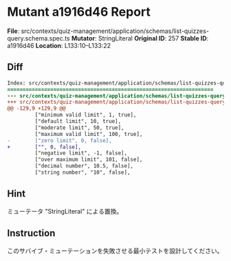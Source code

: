 # Mutant a1916d46 Report

**File**: src/contexts/quiz-management/application/schemas/list-quizzes-query.schema.spec.ts
**Mutator**: StringLiteral
**Original ID**: 257
**Stable ID**: a1916d46
**Location**: L133:10–L133:22

## Diff

```diff
Index: src/contexts/quiz-management/application/schemas/list-quizzes-query.schema.spec.ts
===================================================================
--- src/contexts/quiz-management/application/schemas/list-quizzes-query.schema.spec.ts	original
+++ src/contexts/quiz-management/application/schemas/list-quizzes-query.schema.spec.ts	mutated #257
@@ -129,9 +129,9 @@
         ["minimum valid limit", 1, true],
         ["default limit", 10, true],
         ["moderate limit", 50, true],
         ["maximum valid limit", 100, true],
-        ["zero limit", 0, false],
+        ["", 0, false],
         ["negative limit", -1, false],
         ["over maximum limit", 101, false],
         ["decimal number", 10.5, false],
         ["string number", "10", false],
```

## Hint

ミューテータ "StringLiteral" による置換。

## Instruction

このサバイブ・ミューテーションを失敗させる最小テストを設計してください。
